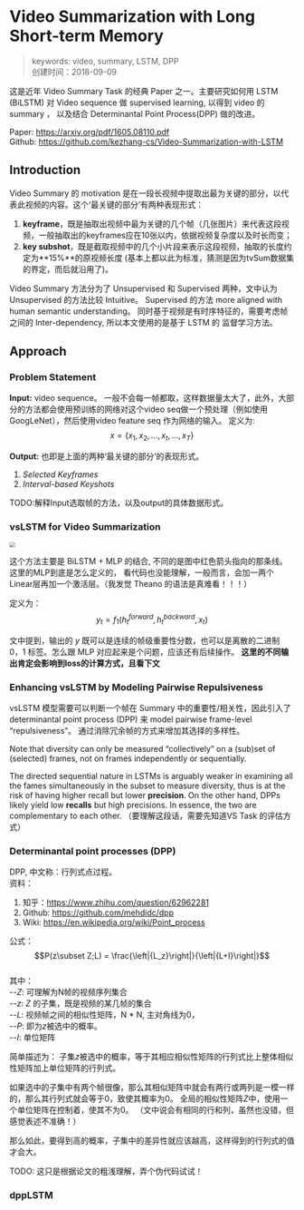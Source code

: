 # Video Summarization with Long Short-term Memory
>keywords: video, summary, LSTM, DPP  
>创建时间：2018-09-09

<script type="text/javascript" async
  src="https://cdn.mathjax.org/mathjax/latest/MathJax.js?config=TeX-MML-AM_CHTML">
</script>

这是近年 Video Summary Task 的经典 Paper 之一。主要研究如何用 LSTM (BiLSTM) 对 Video sequence 做 supervised learning, 以得到 video 的 summary ， 以及结合 Determinantal Point Process(DPP) 做的改进。

Paper: <https://arxiv.org/pdf/1605.08110.pdf>  
Github: <https://github.com/kezhang-cs/Video-Summarization-with-LSTM>

## Introduction

Video Summary 的 motivation 是在一段长视频中提取出最为关键的部分，以代表此视频的内容。这个‘最关键的部分’有两种表现形式：

1. **keyframe**，既是抽取出视频中最为关键的几个帧（几张图片）来代表这段视频，一般抽取出的keyframes应在10张以内，依据视频复杂度以及时长而变；
2. **key subshot**，既是截取视频中的几个小片段来表示这段视频，抽取的长度约定为**15%**的原视频长度 (基本上都以此为标准，猜测是因为tvSum数据集的界定，而后就沿用了)。

Video Summary 方法分为了 Unsupervised 和 Supervised 两种，文中认为 Unsupervised 的方法比较 Intuitive。 Supervised 的方法 more aligned with human semantic understanding。 同时基于视频是有时序特征的，需要考虑帧之间的 Inter-dependency, 所以本文使用的是基于 LSTM 的 监督学习方法。

## Approach
### Problem Statement

**Input:** video sequence。 一般不会每一帧都取，这样数据量太大了，此外，大部分的方法都会使用预训练的网络对这个video seq做一个预处理（例如使用GoogLeNet），然后使用video feature seq 作为网络的输入。 定义为:
$$x = \{ {x_1},{x_2}, \ldots ,{x_t}, \ldots ,{x_T}\}$$

**Output:** 也即是上面的两种‘最关键的部分’的表现形式。  
1. *Selected Keyframes*  
2. *Interval-based Keyshots*

TODO:解释Input选取帧的方法，以及output的具体数据形式。

### vsLSTM for Video Summarization
<img src="https://i.imgur.com/J2jcynm.jpg" style="zoom:60%" />

这个方法主要是 BiLSTM + MLP 的结合, 不同的是图中红色箭头指向的那条线。  这里的MLP到底是怎么定义的， 看代码也没能理解，一般而言，会加一两个Linear层再加一个激活层。（我发觉 Theano 的语法是真难看！！！）  

定义为：
$${y_t} = {f_1}({h_t}^{forward},{h_t}^{backward},{x_t})$$  


文中提到，输出的 $y$ 既可以是连续的帧级重要性分数，也可以是离散的二进制 0，1 标签。怎么跟 MLP 对应起来是个问题，应该还有后续操作。 **这里的不同输出肯定会影响到loss的计算方式，且看下文**


### Enhancing vsLSTM by Modeling Pairwise Repulsiveness
vsLSTM 模型需要可以判断一个帧在 Summary 中的重要性/相关性，因此引入了 determinantal point process (DPP)  来 model pairwise frame-level “repulsiveness”。 通过消除冗余帧的方式来增加其选择的多样性。

Note that diversity can only be measured “collectively” on a (sub)set of (selected) frames, not on frames independently or sequentially.

The directed sequential nature in LSTMs is arguably weaker in examining all the fames simultaneously in the subset to measure diversity, thus is at the risk of having higher recall but lower **precision**. On the other hand, DPPs likely yield low **recalls** but high precisions. In essence, the two are complementary to each other. （要理解这段话，需要先知道VS Task 的评估方式）

### Determinantal point processes (DPP)

DPP, 中文称：行列式点过程。  
资料：  
1. 知乎：<https://www.zhihu.com/question/62962281>  
2. Github: <https://github.com/mehdidc/dpp>  
3. Wiki: <https://en.wikipedia.org/wiki/Point_process>  

公式： $$P(z\subset Z;L) = \frac{\left|{L_z}\right|}{\left|{L+I}\right|}$$  
其中：  
--$Z$: 可理解为N帧的视频序列集合  
--$z$: $Z$ 的子集，既是视频的某几帧的集合  
--$L$: 视频帧之间的相似性矩阵，N * N, 主对角线为0，  
--$P$: 即为$z$被选中的概率。  
--$I$: 单位矩阵

简单描述为： 子集$z$被选中的概率，等于其相应相似性矩阵的行列式比上整体相似性矩阵加上单位矩阵的行列式。

如果选中的子集中有两个帧很像，那么其相似矩阵中就会有两行或两列是一模一样的，那么其行列式就会等于0，致使其概率为0。 全局的相似性矩阵$Z$中，使用一个单位矩阵在控制着，使其不为0。 （文中说会有相同的行和列，虽然也没错，但感觉表述不准确！）

那么如此，要得到高的概率，子集中的差异性就应该越高，这样得到的行列式的值才会大。  

TODO: 这只是根据论文的粗浅理解，弄个伪代码试试！

### dppLSTM
